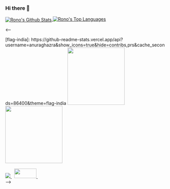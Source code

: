 ### Hi there 👋

<!--
**Rono-Dennis/rono-dennis** is a ✨ _special_ ✨ repository because its `README.md` (this file) appears on your GitHub profile.

Here are some ideas to get you started:

- 🔭 I’m currently working on ...
- 🌱 I’m currently learning ...
- 👯 I’m looking to collaborate on ...
- 🤔 I’m looking for help with ...
- 💬 Ask me about ...
- 📫 How to reach me: ...
- 😄 Pronouns: ...
- ⚡ Fun fact: ...
![GitHub Stats](https://github-readme-stats.vercel.app/api?username=rono-dennis&theme=radical)
![Top Langs](https://github-readme-stats.vercel.app/api?username=rono-dennis&theme=radical)
[![Top Langs](https://github-readme-stats.vercel.app/api/top-langs/?username=rono-dennis&theme=merko)
<a href="[https://rono-dennis.netlify.app/](https://rono-dennis.github.io/Dennis-portfolio/index.html)"> 
   <img src="https://img.shields.io/static/v1?message=Porfolio&logo=WebRTC&labelColor=5c5c5c&color=333333&logoColor=white&label=%20&style=plastic" /> 
  </a>

show_icons=true&count_private=true&hide_border=true&
-->

<a href="https://github.com/rono-dennis/github-readme-stats">
  <img align="center" src="https://github-readme-stats.vercel.app/api?username=rono-dennis&show_icons=true&theme=tokyonight&hide_border=true" alt="Rono's Github Stats" />
</a>  
<a href="https://github.com/rono-dennis/github-readme-stats">
  <img align="top" src="https://github-readme-stats.vercel.app/api/top-langs/?username=rono-dennis&layout=compact&theme=tokyonight&hide_border=true" alt="Rono's Top Languages"/>
</a>



<--
<div>
   [flag-india]: https://github-readme-stats.vercel.app/api?username=anuraghazra&show_icons=true&hide=contribs,prs&cache_seconds=86400&theme=flag-india
  <img height="180em" src="https://github-readme-stats.vercel.app/api?username=rono-dennis&theme=merko"/>
  <img height="180em" src="https://github-readme-stats.vercel.app/api/top-langs/?username=rono-dennis&layout=compact&langs_count=8&hide_border=true&theme=radical"/>
</div>&nbsp;

<div>
  <a href="https://www.linkedin.com/in/rono-dennis-5a93a618b">
    <img src="https://img.shields.io/badge/Linkedin-0A66C2?logo=linkedin&style=for-the-badge&logoColor=white" />
  </a>&nbsp;
  <a href="https://rono-dennis.github.io/Dennis-portfolio/index.html">
    <img src="https://img.shields.io/static/v1?message=Porfolio&logo=WebRTC&labelColor=green&color=green&logoColor=white&label=%20&style=plastic" width="70" height="30"/>
  </a>&nbsp;
  
</div>-->
